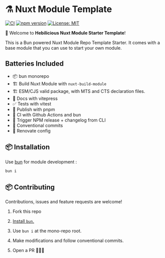 # ⚗️ Nuxt Module Template

[![CI](https://github.com/Hebilicious/authjs-nuxt/actions/workflows/ci.yaml/badge.svg)](https://github.com/Hebilicious/authjs-nuxt/actions/workflows/ci.yaml)
[![npm version](https://badge.fury.io/js/@hebilicious%2Fauthjs-nuxt.svg)](https://badge.fury.io/js/@hebilicious%2Fauthjs-nuxt)
[![License: MIT](https://img.shields.io/badge/License-MIT-yellow.svg)](https://opensource.org/licenses/MIT)

🚀 Welcome to __Hebilicious Nuxt Module Starter Template__!  

This is a Bun powered Nuxt Module Repo Template Starter.
It comes with a base module that you can use to start your own module.

## Batteries Included

- 📦 bun monorepo
- 🏗️ Build Nuxt Module with `nuxt-build-module`
- 🏗 ESM/CJS valid package, with MTS and CTS declaration files.
- 📝 Docs with vitepress
- ✅ Tests with vitest
- 🔨 Publish with pnpm
- 🔄 CI with Github Actions and bun
- 🚀 Trigger NPM release + changelog from CLI
- 📏 Conventional commits
- 🔄 Renovate config

## 📦 Installation

Use [bun](https://bun.sh/docs/installation) for module development :

```bash
bun i 
```


## 📦 Contributing

Contributions, issues and feature requests are welcome!

1. Fork this repo

2. [Install `bun`.](https://bun.sh/docs/installation)

3. Use `bun i` at the mono-repo root.

4. Make modifications and follow conventional commits.

5. Open a PR 🚀🚀🚀

